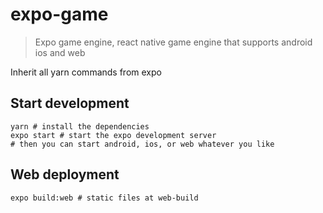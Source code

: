 # expo-game

> Expo game engine, react native game engine that supports android ios and web

Inherit all yarn commands from expo

## Start development

```shell script
yarn # install the dependencies
expo start # start the expo development server
# then you can start android, ios, or web whatever you like 
```
## Web deployment

```shell script
expo build:web # static files at web-build
```
